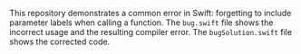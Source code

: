 This repository demonstrates a common error in Swift: forgetting to include parameter labels when calling a function.  The `bug.swift` file shows the incorrect usage and the resulting compiler error. The `bugSolution.swift` file shows the corrected code.